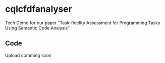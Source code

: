 # cqlcfdfanalyser
Tech Demo for our paper "Task-fidelity Assessment for Programming Tasks Using Semantic Code Analysis"


## Code

Upload comming soon
